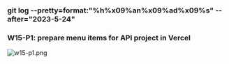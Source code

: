 ### git log --pretty=format:"%h%x09%an%x09%ad%x09%s" --after="2023-5-24"

### W15-P1: prepare menu items for API project in Vercel
 
![w15-p1.png](https://casmvaldsmrrajnyisdj.supabase.co/storage/v1/object/public/demo-64/md_1N_img/w15-p1.png)